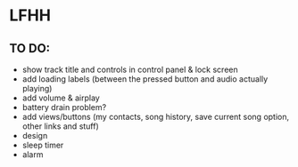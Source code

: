 #  LFHH 

## TO DO:

- show track title and controls in control panel & lock screen
- add loading labels (between the pressed button and audio actually playing)
- add volume & airplay
- battery drain problem?
- add views/buttons (my contacts, song history, save current song option, other links and stuff)
- design
- sleep timer
- alarm


